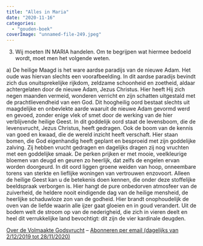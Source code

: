 ```yaml
---
title: "Alles in Maria"
date: "2020-11-16"
categories: 
  - "gouden-boek"
coverImage: "unnamed-file-249.jpeg"
---
```


3) Wij moeten IN MARIA handelen. Om te begrijpen wat hiermee bedoeld wordt, moet men het volgende weten.

a) De heilige Maagd is het ware aardse paradijs van de nieuwe Adam. Het oude was hiervan slechts een voorafbeelding. In dit aardse paradijs bevindt zich dus onuitsprekelijke rijkdom, zeldzame schoonheid en zoetheid, aldaar achtergelaten door de nieuwe Adam, Jezus Christus. Hier heeft Hij zich negen maanden vermeid, wonderen verricht en zijn schatten uitgestald met de prachtlievendheid van een God. Dit hoogheilig oord bestaat slechts uit maagdelijke en onbevlekte aarde waaruit de nieuwe Adam gevormd werd en gevoed, zonder enige vlek of smet door de werking van de hier verblijvende heilige Geest. In dit goddelijk oord staat de levensboom, die de levensvrucht, Jezus Christus, heeft gedragen. Ook de boom van de kennis van goed en kwaad, die de wereld inzicht heeft verschaft. Hier staan bomen, die God eigenhandig heeft geplant en besproeid met zijn goddelijke zalving. Zij hebben vrucht gedragen en dagelijks dragen zij nog vruchten met een goddelijke smaak. De perken prijken er met mooie, veelkleurige bloemen van deugd en geuren zo heerlijk, dat zelfs de engelen ervan worden doorgeurd. In dit oord liggen groene weiden van hoop, onneembare torens van sterkte en lieflijke woningen van vertrouwen enzovoort. Alleen de heilige Geest kan u de betekenis doen kennen, die onder deze stoffelijke beeldspraak verborgen is. Hier hangt de pure onbedorven atmosfeer van de zuiverheid, de heldere nooit eindigende dag van de heilige mensheid, de heerlijke schaduwloze zon van de godheid. Hier brandt onophoudelijk de oven van de liefde waarin alle ijzer gaat gloeien en in goud verandert. Uit de bodem welt de stroom op van de nederigheid, die zich in vieren deelt en heel dit verrukkelijke land bevochtigt: dit zijn de vier kardinale deugden.

[Over de Volmaakte Godsvrucht](/blog/een-jaar-lang-volmaakte-godsvrucht/) – [Abonneren per email (dagelijks van 2/12/2019 tot 28/11/2020)](http://eepurl.com/9RKvX)
